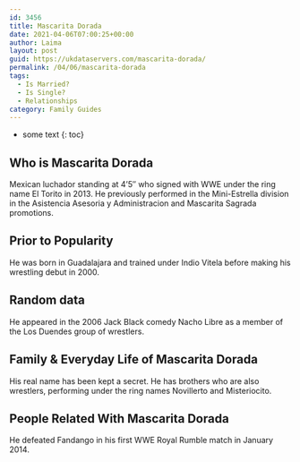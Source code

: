 ```yaml
---
id: 3456
title: Mascarita Dorada
date: 2021-04-06T07:00:25+00:00
author: Laima
layout: post
guid: https://ukdataservers.com/mascarita-dorada/
permalink: /04/06/mascarita-dorada
tags:
  - Is Married?
  - Is Single?
  - Relationships
category: Family Guides
---
```


* some text
{: toc}


## Who is Mascarita Dorada
                  
                  
                  
Mexican luchador standing at 4&#8217;5&#8243; who signed with WWE under the ring name El Torito in 2013. He previously performed in the Mini-Estrella division in the Asistencia Asesoria y Administracion and Mascarita Sagrada promotions.
                  
              
            
              
            
                
                
                
## Prior to Popularity
                  
                  
                  
He was born in Guadalajara and trained under Indio Vitela before making his wrestling debut in 2000.
                  
              
            
              
            
                
                
                
## Random data
                  
                  
                  
He appeared in the 2006 Jack Black comedy Nacho Libre as a member of the Los Duendes group of wrestlers.
                  
              
            
              
            
                
                
                
## Family & Everyday Life of Mascarita Dorada
                  
                  
                  
His real name has been kept a secret. He has brothers who are also wrestlers, performing under the ring names Novillerto and Misteriocito.
                  
              
            
              
            
                
                
                
## People Related With Mascarita Dorada
                  
                  
                  
He defeated Fandango in his first WWE Royal Rumble match in January 2014.
                  
              
            
              
            
                
              
            
              
              
            
            
              
            
          
          
          